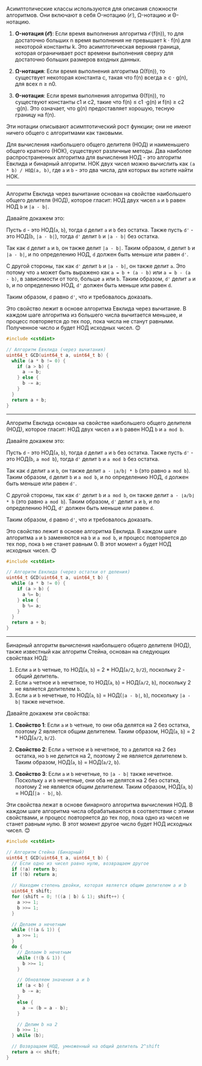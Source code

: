 Асимптотические классы используются для описания сложности алгоритмов. Они включают в себя O-нотацию (𝒪), Ω-нотацию и Θ-нотацию.

1. **O-нотация (𝒪)**: Если время выполнения алгоритма 𝒪(f(n)), то для достаточно больших n время выполнения не превышает k ⋅ f(n) для некоторой константы k. Это асимптотическая верхняя граница, которая ограничивает рост времени выполнения сверху для достаточно больших размеров входных данных.

2. **Ω-нотация**: Если время выполнения алгоритма Ω(f(n)), то существует некоторая константа c, такая что f(n) всегда ≥ c ⋅ g(n), для всех n ≥ n0.

3. **Θ-нотация**: Если время выполнения алгоритма Θ(f(n)), то существуют константы c1 и c2, такие что f(n) ≤ c1 ⋅g(n) и f(n) ≥  c2 ⋅g(n). Это означает, что g(n) предоставляет хорошую, тесную границу на f(n).

Эти нотации описывают асимптотический рост функции; они не имеют ничего общего с алгоритмами как таковыми.

Для вычисления наибольшего общего делителя (НОД) и наименьшего общего кратного (НОК), существуют различные методы. Два наиболее распространенных алгоритма для вычисления НОД - это алгоритм Евклида и бинарный алгоритм. НОК двух чисел можно вычислить как `(a * b) / НОД(a, b)`, где `a` и `b` - это два числа, для которых вы хотите найти НОК.

---

Алгоритм Евклида через вычитание основан на свойстве наибольшего общего делителя (НОД), которое гласит: НОД двух чисел `a` и `b` равен НОД `b` и `|a - b|`.

Давайте докажем это:

Пусть `d` - это НОД(`a`, `b`), тогда `d` делит `a` и `b` без остатка. Также пусть `d'` - это НОД(`b`, `|a - b|`), тогда `d'` делит `b` и `|a - b|` без остатка.

Так как `d` делит `a` и `b`, он также делит `|a - b|`. Таким образом, `d` делит `b` и `|a - b|`, и по определению НОД, `d` должен быть меньше или равен `d'`.

С другой стороны, так как `d'` делит `b` и `|a - b|`, он также делит `a`. Это потому что `a` может быть выражено как `a = b + (a - b)` или `a = b - (a - b)`, в зависимости от того, больше `a` или `b`. Таким образом, `d'` делит `a` и `b`, и по определению НОД, `d'` должен быть меньше или равен `d`.

Таким образом, `d` равно `d'`, что и требовалось доказать.

Это свойство лежит в основе алгоритма Евклида через вычитание. В каждом шаге алгоритма из большего числа вычитается меньшее, и процесс повторяется до тех пор, пока числа не станут равными. Полученное число и будет НОД исходных чисел. 😊

```c++
#include <cstdint>

// Алгоритм Евклида (через вычитания)
uint64_t GCD(uint64_t a, uint64_t b) {
  while (a * b != 0) {
    if (a > b) {
      a -= b;
    } else {
      b -= a;
    }
  }
  return a + b;
}
```

---

Алгоритм Евклида основан на свойстве наибольшего общего делителя (НОД), которое гласит: НОД двух чисел `a` и `b` равен НОД `b` и `a mod b`.

Давайте докажем это:

Пусть `d` - это НОД(`a`, `b`), тогда `d` делит `a` и `b` без остатка. Также пусть `d'` - это НОД(`b`, `a mod b`), тогда `d'` делит `b` и `a mod b` без остатка.

Так как `d` делит `a` и `b`, он также делит `a - ⌊a/b⌋ * b` (это равно `a mod b`). Таким образом, `d` делит `b` и `a mod b`, и по определению НОД, `d` должен быть меньше или равен `d'`.

С другой стороны, так как `d'` делит `b` и `a mod b`, он также делит `a - ⌊a/b⌋ * b` (это равно `a mod b`). Таким образом, `d'` делит `a` и `b`, и по определению НОД, `d'` должен быть меньше или равен `d`.

Таким образом, `d` равно `d'`, что и требовалось доказать.

Это свойство лежит в основе алгоритма Евклида. В каждом шаге алгоритма `a` и `b` заменяются на `b` и `a mod b`, и процесс повторяется до тех пор, пока `b` не станет равным 0. В этот момент `a` будет НОД исходных чисел. 😊

```c++
#include <cstdint>

// Алгоритм Евклида (через остатки от деления)
uint64_t GCD(uint64_t a, uint64_t b) {
  while (a * b != 0) {
    if (a > b) {
      a %= b;
    } else {
      b %= a;
    }
  }
  return a + b;
}
```

---

Бинарный алгоритм вычисления наибольшего общего делителя (НОД), также известный как алгоритм Стейна, основан на следующих свойствах НОД:

1. Если `a` и `b` четные, то НОД(`a`, `b`) = 2 * НОД(`a/2`, `b/2`), поскольку 2 - общий делитель.
2. Если `a` четное и `b` нечетное, то НОД(`a`, `b`) = НОД(`a/2`, `b`), поскольку 2 не является делителем `b`.
3. Если `a` и `b` нечетные, то НОД(`a`, `b`) = НОД(`|a - b|`, `b`), поскольку `|a - b|` также нечетное.

Давайте докажем эти свойства:

1. **Свойство 1**: Если `a` и `b` четные, то они оба делятся на 2 без остатка, поэтому 2 является общим делителем. Таким образом, НОД(`a`, `b`) = 2 * НОД(`a/2`, `b/2`).

2. **Свойство 2**: Если `a` четное и `b` нечетное, то `a` делится на 2 без остатка, но `b` не делится на 2, поэтому 2 не является делителем `b`. Таким образом, НОД(`a`, `b`) = НОД(`a/2`, `b`).

3. **Свойство 3**: Если `a` и `b` нечетные, то `|a - b|` также нечетное. Поскольку `a` и `b` нечетные, они оба не делятся на 2 без остатка, поэтому 2 не является общим делителем. Таким образом, НОД(`a`, `b`) = НОД(`|a - b|`, `b`).

Эти свойства лежат в основе бинарного алгоритма вычисления НОД. В каждом шаге алгоритма числа обрабатываются в соответствии с этими свойствами, и процесс повторяется до тех пор, пока одно из чисел не станет равным нулю. В этот момент другое число будет НОД исходных чисел. 😊

```c++
#include <cstdint>

// Алгоритм Стейна (Бинарный)
uint64_t GCD(uint64_t a, uint64_t b) {
  // Если одно из чисел равно нулю, возвращаем другое
  if (!a) return b;
  if (!b) return a;

  // Находим степень двойки, которая является общим делителем a и b
  uint64_t shift;
  for (shift = 0; !((a | b) & 1); shift++) {
    a >>= 1;
    b >>= 1;
  }

  // Делаем a нечетным
  while (!(a & 1)) {
    a >>= 1;
  }
  do {
    // Делаем b нечетным
    while (!(b & 1)) {
      b >>= 1;
    }

    // Обновляем значения a и b
    if (a < b) {
      b -= a;
    }
    else {
      a -= (b = a - b);
    }

    // Делим b на 2
    b >>= 1;
  } while (b);

  // Возвращаем НОД, умноженный на общий делитель 2^shift
  return a << shift;
}
```